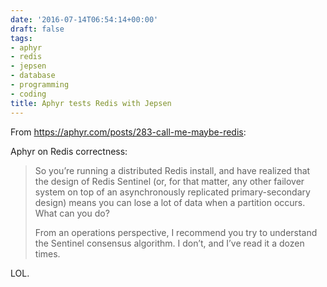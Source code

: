 ```yaml
---
date: '2016-07-14T06:54:14+00:00'
draft: false
tags:
- aphyr
- redis
- jepsen
- database
- programming
- coding
title: Aphyr tests Redis with Jepsen
---
```


From https://aphyr.com/posts/283-call-me-maybe-redis:

Aphyr on Redis correctness:

>So you’re running a distributed Redis install, and have realized that the design of Redis Sentinel (or, for that matter, any other failover system on top of an asynchronously replicated primary-secondary design) means you can lose a lot of data when a partition occurs. What can you do?
>
>From an operations perspective, I recommend you try to understand the Sentinel consensus algorithm. I don’t, and I’ve read it a dozen times.

LOL.
